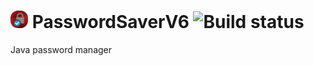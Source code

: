 # <img src="src/main/resources/img/PasswordSaverV6.png" height="28" width="28" alt="icon"/> PasswordSaverV6 ![Build status](https://ci.appveyor.com/api/projects/status/9wpi0oghywitps5m?svg=true)
Java password manager
